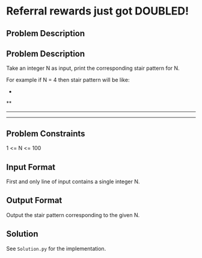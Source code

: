 # Referral rewards just got DOUBLED!

## Problem Description

## Problem Description

Take an integer N as input, print the corresponding stair pattern for N.

For example if N = 4 then stair pattern will be like:

*
**
***
****

## Problem Constraints

1 <= N <= 100

## Input Format

First and only line of input contains a single integer N.

## Output Format

Output the stair pattern corresponding to the given N.

## Solution

See `Solution.py` for the implementation.